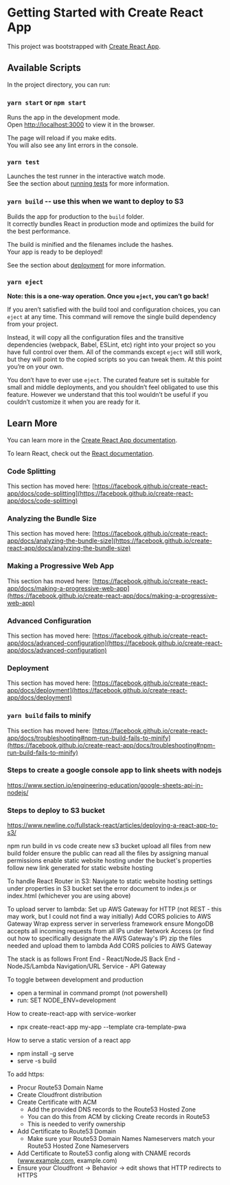 # Getting Started with Create React App

This project was bootstrapped with [Create React App](https://github.com/facebook/create-react-app).

## Available Scripts

In the project directory, you can run:

### `yarn start` or `npm start`

Runs the app in the development mode.\
Open [http://localhost:3000](http://localhost:3000) to view it in the browser.

The page will reload if you make edits.\
You will also see any lint errors in the console.

### `yarn test`

Launches the test runner in the interactive watch mode.\
See the section about [running tests](https://facebook.github.io/create-react-app/docs/running-tests) for more information.

### `yarn build` -- use this when we want to deploy to S3

Builds the app for production to the `build` folder.\
It correctly bundles React in production mode and optimizes the build for the best performance.

The build is minified and the filenames include the hashes.\
Your app is ready to be deployed!

See the section about [deployment](https://facebook.github.io/create-react-app/docs/deployment) for more information.

### `yarn eject`

**Note: this is a one-way operation. Once you `eject`, you can’t go back!**

If you aren’t satisfied with the build tool and configuration choices, you can `eject` at any time. This command will remove the single build dependency from your project.

Instead, it will copy all the configuration files and the transitive dependencies (webpack, Babel, ESLint, etc) right into your project so you have full control over them. All of the commands except `eject` will still work, but they will point to the copied scripts so you can tweak them. At this point you’re on your own.

You don’t have to ever use `eject`. The curated feature set is suitable for small and middle deployments, and you shouldn’t feel obligated to use this feature. However we understand that this tool wouldn’t be useful if you couldn’t customize it when you are ready for it.

## Learn More

You can learn more in the [Create React App documentation](https://facebook.github.io/create-react-app/docs/getting-started).

To learn React, check out the [React documentation](https://reactjs.org/).

### Code Splitting

This section has moved here: [https://facebook.github.io/create-react-app/docs/code-splitting](https://facebook.github.io/create-react-app/docs/code-splitting)

### Analyzing the Bundle Size

This section has moved here: [https://facebook.github.io/create-react-app/docs/analyzing-the-bundle-size](https://facebook.github.io/create-react-app/docs/analyzing-the-bundle-size)

### Making a Progressive Web App

This section has moved here: [https://facebook.github.io/create-react-app/docs/making-a-progressive-web-app](https://facebook.github.io/create-react-app/docs/making-a-progressive-web-app)

### Advanced Configuration

This section has moved here: [https://facebook.github.io/create-react-app/docs/advanced-configuration](https://facebook.github.io/create-react-app/docs/advanced-configuration)

### Deployment

This section has moved here: [https://facebook.github.io/create-react-app/docs/deployment](https://facebook.github.io/create-react-app/docs/deployment)

### `yarn build` fails to minify

This section has moved here: [https://facebook.github.io/create-react-app/docs/troubleshooting#npm-run-build-fails-to-minify](https://facebook.github.io/create-react-app/docs/troubleshooting#npm-run-build-fails-to-minify)

### Steps to create a google console app to link sheets with nodejs

https://www.section.io/engineering-education/google-sheets-api-in-nodejs/

### Steps to deploy to S3 bucket

https://www.newline.co/fullstack-react/articles/deploying-a-react-app-to-s3/

npm run build in vs code
create new s3 bucket
upload all files from new build folder
ensure the public can read all the files by assigning manual permissions
enable static website hosting under the bucket's properties
follow new link generated for static website hosting

To handle React Router in S3:
Navigate to static website hosting settings under properties in S3 bucket
set the error document to index.js or index.html (whichever you are using above)

To upload server to lambda:
Set up AWS Gateway for HTTP (not REST - this may work, but I could not find a way initially)
Add CORS policies to AWS Gateway
Wrap express server in serverless framework
ensure MongoDB accepts all incoming requests from all IPs under Network Access (or find out how to specifically designate the AWS Gateway's IP)
zip the files needed and upload them to lambda
Add CORS policies to AWS Gateway


The stack is as follows
Front End - React/NodeJS
Back End - NodeJS/Lambda
Navigation/URL Service - API Gateway




To toggle between development and production
- open a terminal in command prompt (not powershell)
- run: SET NODE_ENV=development

How to create-react-app with service-worker
- npx create-react-app my-app --template cra-template-pwa

How to serve a static version of a react app
- npm install -g serve
- serve -s build

To add https:
- Procur Route53 Domain Name
- Create Cloudfront distribution
- Create Certificate with ACM
    - Add the provided DNS records to the Route53 Hosted Zone
    - You can do this from ACM by clicking Create records in Route53
    - This is needed to verify ownership
- Add Certificate to Route53 Domain
    - Make sure your Route53 Domain Names Nameservers match your Route53 Hosted Zone Nameservers
- Add Certificate to Route53 config along with CNAME records (www.example.com, example.com)
- Ensure your Cloudfront -> Behavior -> edit shows that HTTP redirects to HTTPS